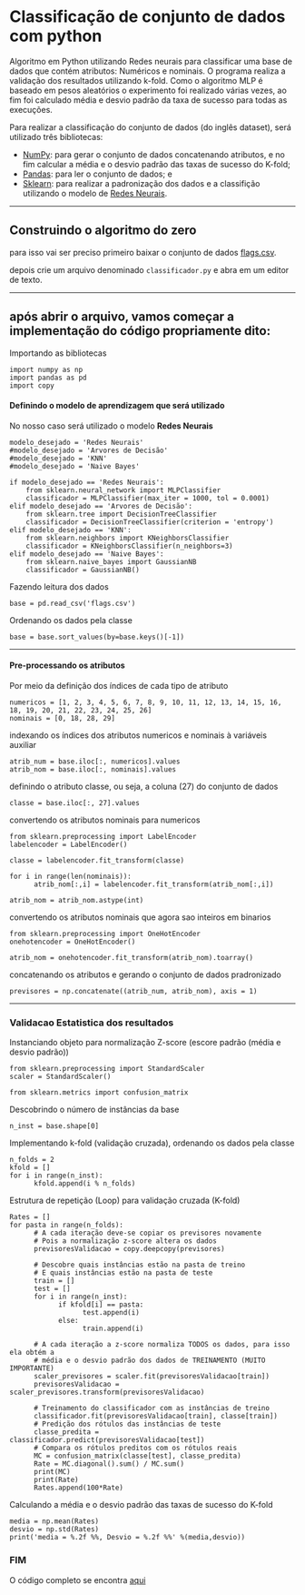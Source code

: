 #  Classificação de conjunto de dados com python

Algoritmo em Python utilizando Redes neurais para classificar uma base de dados que contém atributos: Numéricos e nominais. O programa realiza a validação dos resultados utilizando k-fold. Como o algoritmo MLP é baseado em pesos aleatórios o experimento foi realizado várias vezes, ao fim foi calculado média e desvio padrão da taxa de sucesso para todas as execuções.

Para realizar a classificação do conjunto de dados (do inglês dataset), será utilizado três bibliotecas:

* [NumPy](http://www.numpy.org/): para gerar o conjunto de dados concatenando atributos, e no fim calcular a média e o desvio padrão das taxas de sucesso do K-fold;
* [Pandas](https://pandas.pydata.org/): para ler o conjunto de dados; e
* [Sklearn](http://scikit-learn.org/stable/index.html): para realizar a padronização dos dados e a classifição utilizando o modelo de [Redes Neurais](https://www.digitaltrends.com/cool-tech/what-is-an-artificial-neural-network/).

<hr>

## Construindo o algoritmo do zero

para isso vai ser preciso primeiro baixar o conjunto de dados [flags.csv](./flags.csv).
 
depois crie um arquivo denominado ```classificador.py``` e abra em um editor de texto.
<hr>

## após abrir o arquivo, vamos começar a implementação do código propriamente dito: 

Importando as bibliotecas
````
import numpy as np
import pandas as pd
import copy
````

#### Definindo o modelo de aprendizagem que será utilizado

No nosso caso será utilizado o modelo <b>Redes Neurais</b>
````
modelo_desejado = 'Redes Neurais'
#modelo_desejado = 'Arvores de Decisão'
#modelo_desejado = 'KNN'
#modelo_desejado = 'Naive Bayes'

if modelo_desejado == 'Redes Neurais':
    from sklearn.neural_network import MLPClassifier
    classificador = MLPClassifier(max_iter = 1000, tol = 0.0001)
elif modelo_desejado == 'Arvores de Decisão':
    from sklearn.tree import DecisionTreeClassifier
    classificador = DecisionTreeClassifier(criterion = 'entropy')
elif modelo_desejado == 'KNN':
    from sklearn.neighbors import KNeighborsClassifier
    classificador = KNeighborsClassifier(n_neighbors=3)
elif modelo_desejado == 'Naive Bayes':
    from sklearn.naive_bayes import GaussianNB
    classificador = GaussianNB()
````

Fazendo leitura dos dados
````
base = pd.read_csv('flags.csv')
````

Ordenando os dados pela classe
````
base = base.sort_values(by=base.keys()[-1])
````

<hr>

#### Pre-processando os atributos
 
Por meio da definição dos índices de cada tipo de atributo
````
numericos = [1, 2, 3, 4, 5, 6, 7, 8, 9, 10, 11, 12, 13, 14, 15, 16, 18, 19, 20, 21, 22, 23, 24, 25, 26]
nominais = [0, 18, 28, 29]
````

indexando os índices dos atributos numericos e nominais à variáveis auxiliar
````
atrib_num = base.iloc[:, numericos].values
atrib_nom = base.iloc[:, nominais].values
````

definindo o atributo classe, ou seja, a coluna (27) do conjunto de dados
````
classe = base.iloc[:, 27].values
````

convertendo os atributos nominais para numericos
````
from sklearn.preprocessing import LabelEncoder
labelencoder = LabelEncoder()

classe = labelencoder.fit_transform(classe)

for i in range(len(nominais)):
      atrib_nom[:,i] = labelencoder.fit_transform(atrib_nom[:,i])

atrib_nom = atrib_nom.astype(int)
````

convertendo os atributos nominais que agora sao inteiros em binarios
````
from sklearn.preprocessing import OneHotEncoder
onehotencoder = OneHotEncoder()

atrib_nom = onehotencoder.fit_transform(atrib_nom).toarray()
````

concatenando os atributos e gerando o conjunto de dados pradronizado
````
previsores = np.concatenate((atrib_num, atrib_nom), axis = 1)
````

<hr>

### Validacao Estatistica dos resultados

Instanciando objeto para normalização Z-score (escore padrão (média e desvio padrão))
````
from sklearn.preprocessing import StandardScaler
scaler = StandardScaler()

from sklearn.metrics import confusion_matrix
````

Descobrindo o número de instâncias da base
````
n_inst = base.shape[0]
````

Implementando k-fold (validação cruzada), ordenando os dados pela classe
````
n_folds = 2
kfold = []
for i in range(n_inst):
      kfold.append(i % n_folds)  
````

Estrutura de repetição (Loop) para validação cruzada (K-fold)
````
Rates = []
for pasta in range(n_folds):
      # A cada iteração deve-se copiar os previsores novamente
      # Pois a normalização z-score altera os dados
      previsoresValidacao = copy.deepcopy(previsores)
      
      # Descobre quais instâncias estão na pasta de treino
      # E quais instâncias estão na pasta de teste
      train = []
      test = []
      for i in range(n_inst):
            if kfold[i] == pasta:
                  test.append(i)
            else:
                  train.append(i)
      
      # A cada iteração a z-score normaliza TODOS os dados, para isso ela obtém a
      # média e o desvio padrão dos dados de TREINAMENTO (MUITO IMPORTANTE)
      scaler_previsores = scaler.fit(previsoresValidacao[train])
      previsoresValidacao = scaler_previsores.transform(previsoresValidacao)
      
      # Treinamento do classificador com as instâncias de treino
      classificador.fit(previsoresValidacao[train], classe[train])
      # Predição dos rótulos das instâncias de teste
      classe_predita = classificador.predict(previsoresValidacao[test])
      # Compara os rótulos preditos com os rótulos reais
      MC = confusion_matrix(classe[test], classe_predita)
      Rate = MC.diagonal().sum() / MC.sum()
      print(MC)
      print(Rate)
      Rates.append(100*Rate)
````

Calculando a média e o desvio padrão das taxas de sucesso do K-fold
````
media = np.mean(Rates)
desvio = np.std(Rates)
print('media = %.2f %%, Desvio = %.2f %%' %(media,desvio))
````

### FIM 
O código completo se encontra [aqui](./classificador.py)